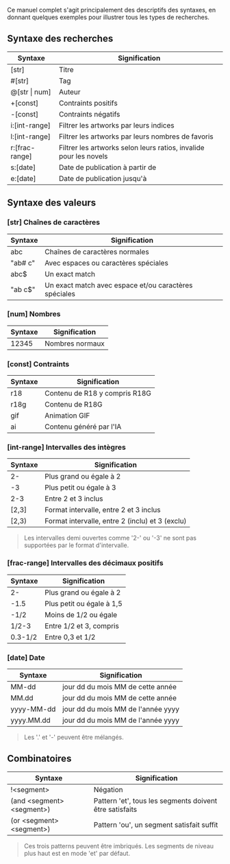 Ce manuel complet s'agit principalement des descriptifs des syntaxes, en donnant quelques exemples pour illustrer
tous les types de recherches.

## Syntaxe des recherches

| Syntaxe                                                                            | Signification                                                     |
| ---------------------------------------------------------------------------------- | ----------------------------------------------------------------- |
| [str]                          | Titre                                                             |
| #[str]                         | Tag                                                               |
| @[str \\| num]   | Auteur                                                            |
| +[const]                       | Contraints positifs                                               |
| -[const]                       | Contraints négatifs                                               |
| i:[int-range]  | Filtrer les artworks par leurs indices                            |
| l:[int-range]  | Filtrer les artworks par leurs nombres de favoris                 |
| r:[frac-range] | Filtrer les artworks selon leurs ratios, invalide pour les novels |
| s:[date]       | Date de publication à partir de                                   |
| e:[date]       | Date de publication jusqu'à                                       |

## Syntaxe des valeurs

### [str] Chaînes de caractères

| Syntaxe | Signification                                         |
| ------- | ----------------------------------------------------- |
| abc     | Chaînes de caractères normales                        |
| "ab# c" | Avec espaces ou caractères spéciales                  |
| abc$    | Un exact match                                        |
| "ab c$" | Un exact match avec espace et/ou caractères spéciales |

### [num] Nombres

| Syntaxe | Signification   |
| ------- | --------------- |
| 12345   | Nombres normaux |

### [const] Contraints

| Syntaxe | Signification                 |
| ------- | ----------------------------- |
| r18     | Contenu de R18 y compris R18G |
| r18g    | Contenu de R18G               |
| gif     | Animation GIF                 |
| ai      | Contenu généré par l'IA       |

### [int-range] Intervalles des intègres

| Syntaxe                                                   | Signification                                                                         |
| --------------------------------------------------------- | ------------------------------------------------------------------------------------- |
| 2-                                                        | Plus grand ou égale à 2                                                               |
| -3                                                        | Plus petit ou égale à 3                                                               |
| 2-3                                                       | Entre 2 et 3 inclus                                                                   |
| [2,3] | Format intervalle, entre 2 et 3 inclus                                                |
| \[2,3)                         | Format intervalle, entre 2 (inclu) et 3 (exclu) |

> Les intervalles demi ouvertes comme '2-' ou '-3' ne sont pas supportées par le format d'intervalle.

### [frac-range] Intervalles des décimaux positifs

| Syntaxe                 | Signification             |
| ----------------------- | ------------------------- |
| 2-                      | Plus grand ou égale à 2   |
| -1.5    | Plus petit ou égale à 1,5 |
| -1/2                    | Moins de 1/2 ou égale     |
| 1/2-3                   | Entre 1/2 et 3, compris   |
| 0.3-1/2 | Entre 0,3 et 1/2          |

### [date] Date

| Syntaxe                                    | Signification                      |
| ------------------------------------------ | ---------------------------------- |
| MM-dd                                      | jour dd du mois MM de cette année  |
| MM.dd                      | jour dd du mois MM de cette année  |
| yyyy-MM-dd                                 | jour dd du mois MM de l'année yyyy |
| yyyy.MM.dd | jour dd du mois MM de l'année yyyy |

> Les '.' et '-' peuvent être mélangés.

## Combinatoires

| Syntaxe                                          | Signification                                           |
| ------------------------------------------------ | ------------------------------------------------------- |
| !\<segment>                                     | Négation                                                |
| (and \<segment> \<segment>) | Pattern 'et', tous les segments doivent être satisfaits |
| (or \<segment> \<segment>)  | Pattern 'ou', un segment satisfait suffit               |

> Ces trois patterns peuvent être imbriqués. Les segments de niveau plus haut est en mode 'et' par défaut.
